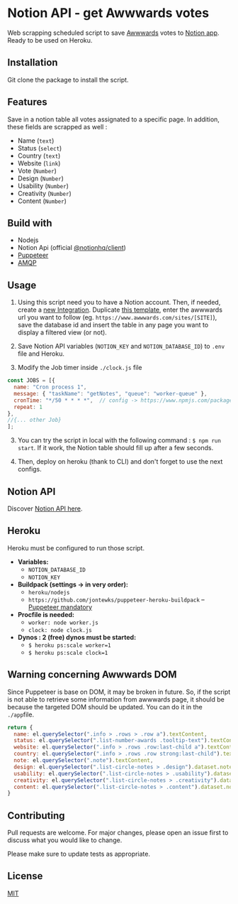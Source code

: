 # Notion API - get Awwwards votes

Web scrapping scheduled script to save [Awwwards](https://www.awwwards.com/) votes to [Notion app](https://www.notion.so/). Ready to be used on Heroku.
## Installation

Git clone the package to install the script.

## Features
Save in a notion table all votes assignated to a specific page. In addition, these fields are scrapped as well :
- Name (`text`)
- Status (`select`)
- Country (`text`)
- Website (`link`)
- Vote (`Number`)
- Design (`Number`)
- Usability (`Number`)
- Creativity (`Number`)
- Content (`Number`)

## Build with
- Nodejs
- Notion Api (official [@notionhq/client](https://www.npmjs.com/package/@notionhq/client))
- [Puppeteer](https://pptr.dev/)
- [AMQP](https://www.npmjs.com/package/amqplib)

## Usage
1) Using this script need you to have a Notion account. Then, if needed, create a [new Integration](https://developers.notion.com/docs/getting-started). Duplicate [this template](https://www.notion.so/jaunebleu/1640fe4f8e854c0ea6f8e1e8d743bc48?v=fdb3cbc7c2b14aa0b366c8fe542f3d09), enter the awwwards url you want to follow (eg. `https://www.awwwards.com/sites/[SITE]`), save the database id and insert the table in any page you want to display a filtered view (or not).

2) Save Notion API variables (`NOTION_KEY` and `NOTION_DATABASE_ID`) to `.env` file and Heroku. 

2) Modify the Job timer inside `./clock.js` file

```javascript
const JOBS = [{
  name: "Cron process 1",
  message: { "taskName": "getNotes", "queue": "worker-queue" },
  cronTime: "*/50 * * * *",  // config -> https://www.npmjs.com/package/node-cron
  repeat: 1
},
//{... other Job}
];
```

3) You can try the script in local with the following command : `$ npm run start`. If it work, the Notion table should fill up after a few seconds.

4) Then, deploy on heroku (thank to CLI) and don't forget to use the next configs.

## Notion API
Discover [Notion API here](https://developers.notion.com/).

## Heroku
Heroku must be configured to run those script.
- **Variables:**
    - `NOTION_DATABASE_ID`
    - `NOTION_KEY`
- **Buildpack  (settings -> in very order):**
    - `heroku/nodejs` 
    - `https://github.com/jontewks/puppeteer-heroku-buildpack` – [Puppeteer mandatory](https://github.com/puppeteer/puppeteer/blob/main/docs/troubleshooting.md#running-puppeteer-on-heroku)
- **Procfile is needed:**
    - `worker: node worker.js`
    - `clock: node clock.js`
- **Dynos : 2 (free) dynos must be started:** 
    - `$ heroku ps:scale worker=1` 
    - `$ heroku ps:scale clock=1`

## Warning concerning Awwwards DOM
Since Puppeteer is base on DOM, it may be broken in future. So, if the script is not able to retrieve some information from awwwards page, it should be because the targeted DOM should be updated.
You can do it in the `./app`file. 
```javascript
return { 
  name: el.querySelector(".info > .rows > .row a").textContent,
  status: el.querySelector(".list-number-awards .tooltip-text").textContent,
  website: el.querySelector(".info > .rows .row:last-child a").textContent,
  country: el.querySelector(".info > .rows .row strong:last-child").textContent,
  note: el.querySelector(".note").textContent,
  design: el.querySelector(".list-circle-notes > .design").dataset.note,
  usability: el.querySelector(".list-circle-notes > .usability").dataset.note,
  creativity: el.querySelector(".list-circle-notes > .creativity").dataset.note,
  content: el.querySelector(".list-circle-notes > .content").dataset.note,
}
```
## Contributing
Pull requests are welcome. For major changes, please open an issue first to discuss what you would like to change.

Please make sure to update tests as appropriate.

## License
[MIT](https://choosealicense.com/licenses/mit/)